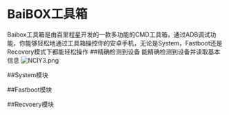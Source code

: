 # BaiBOX工具箱
Baibox工具箱是由百里程星开发的一款多功能的CMD工具箱，通过ADB调试功能，你能够轻松地通过工具箱操控你的安卓手机，无论是System，Fastboot还是Recovery模式下都能轻松操作
##精确检测到设备
能精确检测到设备并读取基本信息
![NClY3.png](https://i.328888.xyz/2023/02/03/NClY3.png)

##System模块

##Fastboot模块

##Recvoery模块
